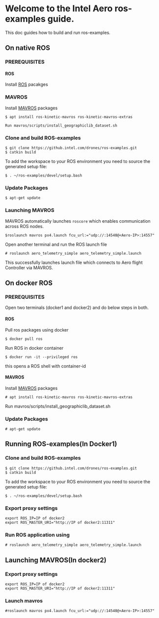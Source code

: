 # Welcome to the Intel Aero ros-examples guide.

This doc guides how to build and run ros-examples.
## On native ROS

### PREREQUISITES

#### ROS
Install [ROS](http://wiki.ros.org/kinetic/Installation/Ubuntu) pacakges

### MAVROS
Install [MAVROS](http://wiki.ros.org/mavros) packages

```
$ apt install ros-kinetic-mavros ros-kinetic-mavros-extras

Run mavros/scripts/install_geographiclib_dataset.sh
```
### Clone and build ROS-examples
```
$ git clone https://github.intel.com/drones/ros-examples.git
$ catkin build
```
To add the workspace to your ROS environment you need to source the generated setup file:
```
$ . ~/ros-examples/devel/setup.bash
```
### Update Packages
```
$ apt-get update
```
### Launching MAVROS
MAVROS automatically launches `roscore` which enables communication across ROS nodes.
```
$roslaunch mavros px4.launch fcu_url:="udp://:14540@<Aero-IP>:14557"
```

Open another terminal  and run the ROS launch file
```
# roslaunch aero_telemetry_simple aero_telemetry_simple.launch
```
This successfully launches launch file  which connects to Aero flight Controller via MAVROS.

## On docker ROS

### PREREQUISITES

Open two terminals (docker1 and docker2) and do below steps in both.

#### ROS
Pull ros packages using docker
```
$ docker pull ros
```
Run ROS in docker container
```
$ docker run -it --privileged ros
```
this opens a ROS shell with container-id

#### MAVROS
Install [MAVROS](http://wiki.ros.org/mavros) packages
```
# apt install ros-kinetic-mavros ros-kinetic-mavros-extras
```
Run mavros/scripts/install_geographiclib_dataset.sh


### Update Packages
```
# apt-get update
```
## Running ROS-examples(In Docker1)

### Clone and build ROS-examples
```
$ git clone https://github.intel.com/drones/ros-examples.git
$ catkin build
```

To add the workspace to your ROS environment you need to source the generated setup file:
```
$ . ~/ros-examples/devel/setup.bash
```
### Export proxy settings
```
export ROS_IP=IP of docker2
export ROS_MASTER_URI="http://IP of docker2:11311"
```
### Run ROS application using
```
# roslaunch aero_telemetry_simple aero_telemetry_simple.launch
```

## Launching MAVROS(In docker2)

### Export proxy settings
```
export ROS_IP=IP of docker2
export ROS_MASTER_URI="http://IP of docker2:11311"
```
### Launch mavros
```
#roslaunch mavros px4.launch fcu_url:="udp://:14540@<Aero-IP>:14557"
```







